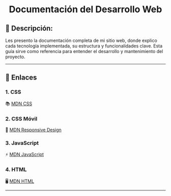 <h1 align="center">Documentación del Desarrollo Web</h1>

## 📝 Descripción:
Les presento la documentación completa de mi sitio web, donde explico cada tecnología implementada, su estructura y funcionalidades clave. Esta guía sirve como referencia para entender el desarrollo y mantenimiento del proyecto.

---

## 🔗 Enlaces

### 1. CSS
📚 [MDN CSS](https://developer.mozilla.org/es/docs/Web/CSS)

### 2. CSS Móvil
📱 [MDN Responsive Design](https://developer.mozilla.org/es/docs/Learn/CSS/CSS_layout/Responsive_Design)

### 3. JavaScript
⚡ [MDN JavaScript](https://developer.mozilla.org/es/docs/Web/JavaScript)

### 4. HTML
🖥️ [MDN HTML](https://developer.mozilla.org/es/docs/Web/HTML)

---
